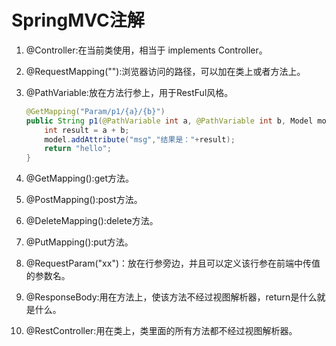 # SpringMVC注解

1. @Controller:在当前类使用，相当于 implements Controller。

2. @RequestMapping(""):浏览器访问的路径，可以加在类上或者方法上。

3. @PathVariable:放在方法行参上，用于RestFul风格。

   ```java
   @GetMapping("Param/p1/{a}/{b}")
   public String p1(@PathVariable int a, @PathVariable int b, Model model) {
       int result = a + b;
       model.addAttribute("msg","结果是："+result);
       return "hello";
   }
   ```

4. @GetMapping():get方法。

5. @PostMapping():post方法。

6. @DeleteMapping():delete方法。

7. @PutMapping():put方法。

8. @RequestParam("xx")：放在行参旁边，并且可以定义该行参在前端中传值的参数名。

9. @ResponseBody:用在方法上，使该方法不经过视图解析器，return是什么就是什么。

7. @RestController:用在类上，类里面的所有方法都不经过视图解析器。